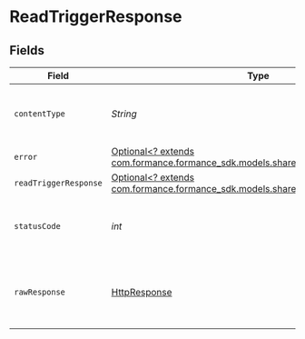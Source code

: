 # ReadTriggerResponse


## Fields

| Field                                                                                                                         | Type                                                                                                                          | Required                                                                                                                      | Description                                                                                                                   |
| ----------------------------------------------------------------------------------------------------------------------------- | ----------------------------------------------------------------------------------------------------------------------------- | ----------------------------------------------------------------------------------------------------------------------------- | ----------------------------------------------------------------------------------------------------------------------------- |
| `contentType`                                                                                                                 | *String*                                                                                                                      | :heavy_check_mark:                                                                                                            | HTTP response content type for this operation                                                                                 |
| `error`                                                                                                                       | [Optional<? extends com.formance.formance_sdk.models.shared.Error>](../../models/shared/Error.md)                             | :heavy_minus_sign:                                                                                                            | General error                                                                                                                 |
| `readTriggerResponse`                                                                                                         | [Optional<? extends com.formance.formance_sdk.models.shared.ReadTriggerResponse>](../../models/shared/ReadTriggerResponse.md) | :heavy_minus_sign:                                                                                                            | A specific trigger                                                                                                            |
| `statusCode`                                                                                                                  | *int*                                                                                                                         | :heavy_check_mark:                                                                                                            | HTTP response status code for this operation                                                                                  |
| `rawResponse`                                                                                                                 | [HttpResponse<InputStream>](https://docs.oracle.com/en/java/javase/11/docs/api/java.net.http/java/net/http/HttpResponse.html) | :heavy_check_mark:                                                                                                            | Raw HTTP response; suitable for custom response parsing                                                                       |